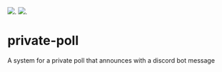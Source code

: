 [![](https://tokei.rs/b1/github/jamiegyoung/private-poll?category=code)](https://github.com/jamiegyoung/private-poll).
[![](https://tokei.rs/b1/github/jamiegyoung/private-poll?category=files)](https://github.com/jamiegyoung/private-poll).
# private-poll
A system for a private poll that announces with a discord bot message
